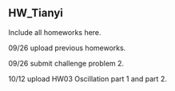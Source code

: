 ## HW_Tianyi

Include all homeworks here.


09/26 upload previous homeworks.

09/26 submit challenge problem 2.

10/12 upload HW03 Oscillation part 1 and part 2.
